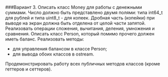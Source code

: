 ###Вариант 3.
Описать класс Money для работы с денежными суммами. Число должно быть представлено двумя полями: типа int64_t для рублей и типа uint8_t  - для копеек. Дробная часть (копейки) при выводе на экран должна быть отделена от целой части запятой. Реализовать операции сложения, вычитания, деления, умножения и сравнения. Описать класс Person, который помимо прочего должен иметь баланс.
Реализовать методы:
- для управления балансом в классе Person;
- для вывода обоих классов в ostream.

Продемонстрировать работу всех публичных методов классов (кроме геттеров и сеттеров).
